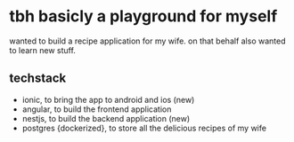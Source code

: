 # tbh basicly a playground for myself

wanted to build a recipe application for my wife.
on that behalf also wanted to learn new stuff.

## techstack
- ionic, to bring the app to android and ios (new)
- angular, to build the frontend application
- nestjs, to build the backend application (new)
- postgres {dockerized}, to store all the delicious recipes of my wife
